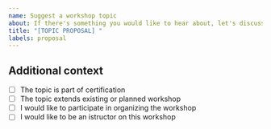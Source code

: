 ```yaml
---
name: Suggest a workshop topic
about: If there's something you would like to hear about, let's discuss!
title: "[TOPIC PROPOSAL] "
labels: proposal
---
```


## <!-- topic -->

<!-- Description, including requirements, activities, ideas for practice sessions and what not -->

## Additional context

<!-- Check items that are applicable -->

- [ ] The topic is part of certification <!-- if true, specify which one -->
- [ ] The topic extends existing or planned workshop <!-- search through issues if you are not sure -->
- [ ] I would like to participate in organizing the workshop
- [ ] I would like to be an istructor on this workshop
